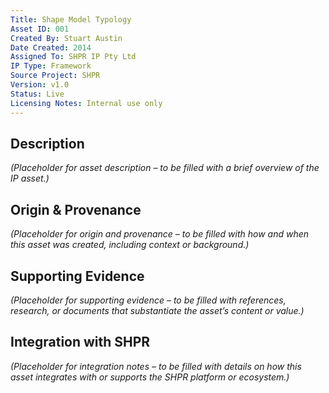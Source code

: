 ```yaml
---
Title: Shape Model Typology
Asset ID: 001
Created By: Stuart Austin
Date Created: 2014
Assigned To: SHPR IP Pty Ltd
IP Type: Framework
Source Project: SHPR
Version: v1.0
Status: Live
Licensing Notes: Internal use only
---
```


## Description
_(Placeholder for asset description – to be filled with a brief overview of the IP asset.)_

## Origin & Provenance
_(Placeholder for origin and provenance – to be filled with how and when this asset was created, including context or background.)_

## Supporting Evidence
_(Placeholder for supporting evidence – to be filled with references, research, or documents that substantiate the asset’s content or value.)_

## Integration with SHPR
_(Placeholder for integration notes – to be filled with details on how this asset integrates with or supports the SHPR platform or ecosystem.)_
